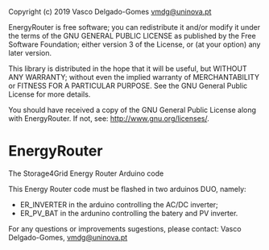 Copyright (c) 2019 Vasco Delgado-Gomes <vmdg@uninova.pt>
  
 EnergyRouter is free software; you can redistribute it and/or
 modify it under the terms of the GNU GENERAL PUBLIC LICENSE
 as published by the Free Software Foundation; either
 version 3 of the License, or (at your option) any later version.
 
 This library is distributed in the hope that it will be useful,
 but WITHOUT ANY WARRANTY; without even the implied warranty of
 MERCHANTABILITY or FITNESS FOR A PARTICULAR PURPOSE.  See the GNU
 General Public License for more details.
 
 You should have received a copy of the GNU General Public
 License along with EnergyRouter. If not, see: <http://www.gnu.org/licenses/>.
 
 # EnergyRouter
 
The Storage4Grid Energy Router Arduino code

This Energy Router code must be flashed in two arduinos DUO, namely:
- ER_INVERTER in the arduino controlling the AC/DC inverter;
- ER_PV_BAT in the ardunino controlling the batery and PV inverter.

For any questions or improvements sugestions, please contact:
Vasco Delgado-Gomes, vmdg@uninova.pt

